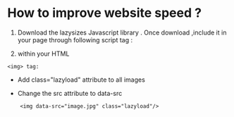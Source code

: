 # How to improve website speed ?
    
1) Download the lazysizes Javascript library . Once download ,include it in your page through following script tag :

     <script src="lazysizes.min.js" async=""></script>

2) within your HTML 
```
<img> tag:
```
* Add class="lazyload" attribute to all images
* Change the src attribute to data-src
 
    <!--Use data-src. And,specify lazyload class-->
```
    <img data-src="image.jpg" class="lazyload"/>
```

